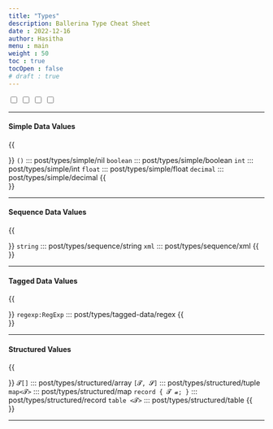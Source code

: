 ```yaml
---
title: "Types"
description: Ballerina Type Cheat Sheet
date : 2022-12-16
author: Hasitha
menu : main
weight : 50
toc : true
tocOpen : false
# draft : true
---
```


<label class="toggle"> 
  <input id="toggle-details" type="checkbox"></input>
  <span class="labels" data-on="Details" data-off="Just Syntax"></span>
</label>
<label class="toggle"> 
  <input id="toggle-summary" type="checkbox"></input>
  <span class="labels" data-on="Summary" data-off="No Summary"></span>
</label>
<label class="toggle"> 
  <input id="toggle-syntax" type="checkbox"></input>
  <span class="labels" data-on="Syntax Hints" data-off="Syntax Hints"></span>
</label>
<label class="toggle"> 
  <input id="toggle-tldr" type="checkbox"></input>
  <span class="labels" data-on="Highlights" data-off="No Highlights"></span>
</label>

<hr>

#### Simple Data Values
{{<summary title="" class="cl_summary" icon="💡">}}
`()`      ::: post/types/simple/nil 
`boolean` ::: post/types/simple/boolean 
`int`     ::: post/types/simple/int
`float`   ::: post/types/simple/float
`decimal` ::: post/types/simple/decimal
{{</summary>}}
<hr>

#### Sequence Data Values
{{<summary title="" class="cl_summary" icon="💡">}}
`string`  ::: post/types/sequence/string 
`xml`     ::: post/types/sequence/xml
{{</summary>}}
<hr>


#### Tagged Data Values
{{<summary title="" class="cl_summary" icon="💡">}}
`regexp:RegExp` ::: post/types/tagged-data/regex
{{</summary>}}
<hr>


#### Structured Values
{{<summary title="" class="cl_summary" icon="💡">}}
`𝓣[]` ::: post/types/structured/array
`[𝓣, 𝓢]` ::: post/types/structured/tuple
`map<𝓣>` ::: post/types/structured/map
`record { 𝓣 𝓪; }` ::: post/types/structured/record
`table <𝓣>` ::: post/types/structured/table
{{</summary>}}
<hr>

<script type="text/javascript">
function toggleView(ch, cls) {
  document.body.querySelectorAll(cls).forEach((e) => {
    e.style.display = ch.checked ? "block" : "none";
  });
}
function disableToggle(chs) {
  chs.forEach((e) => { e.parentElement.style.visibility = "hidden"; e.disabled = true; e.parentElement.classList.add('disable'); });
}
function enableToggle(chs) {
  chs.forEach((e) => { e.parentElement.style.visibility = "visible"; e.disabled = false; e.parentElement.classList.remove('disable'); });
}
document.addEventListener('DOMContentLoaded', function () {
  var details =  document.getElementById('toggle-details');
  var summary =  document.getElementById('toggle-summary');
  var syntax =  document.getElementById('toggle-syntax');
  var tldr =  document.getElementById('toggle-tldr');

  details.addEventListener('change', function () {
    if (details.checked) {
      enableToggle([summary, syntax, tldr]);
      document.body.querySelectorAll(".cl_summary").forEach((e) => { e.style.display  = 'block'; });
      document.body.querySelectorAll(".cl_summary_list").forEach((e) => { e.style.display  = 'none'; });
    } else {
      disableToggle([summary, syntax, tldr]);
      document.body.querySelectorAll(".cl_summary").forEach((e) => { e.style.display  = 'none'; });
      document.body.querySelectorAll(".cl_summary_list").forEach((e) => { e.style.display  = 'flex'; });
    }
  });
  syntax.addEventListener('change', function () { toggleView(syntax, ".syntax");});
  tldr.addEventListener('change', function () { toggleView(tldr, ".tldr");});
  summary.addEventListener('change', function () { toggleView(summary, ".summary");});
  details.checked = true;
  summary.checked = true; toggleView(summary, ".summary");
  syntax.checked = true; toggleView(syntax, ".syntax");
  tldr.checked = true; toggleView(tldr, ".tldr");
});
</script>